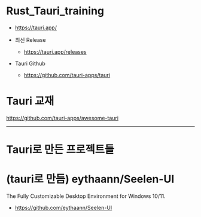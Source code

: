 # Rust_Tauri_training
- https://tauri.app/

- 최신 Release
  - https://tauri.app/releases

- Tauri Github
  - https://github.com/tauri-apps/tauri

# Tauri 교재
https://github.com/tauri-apps/awesome-tauri

<hr />

# Tauri로 만든 프로젝트들
# (tauri로 만듬) eythaann/Seelen-UI

The Fully Customizable Desktop Environment for Windows 10/11.
- https://github.com/eythaann/Seelen-UI